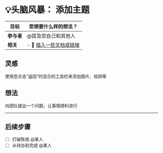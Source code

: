 # 💡头脑风暴： 添加主题

| **目标**  | 您想要什么样的想法？              |
| ------- | ----------------------- |
| **参与者** | @提及您自己和其他人              |
| **相关**  | - 🔗 [插入一些文档或链接]() |

## 灵感

使用您点击“返回”时显示的工具栏来添加图片、视频等

## 想法

向团队提出一个问题，让事情顺利进行

----------
## 后续步骤

- [ ] 打破陈规 @某人
- [ ] 从待办到完成 @某人